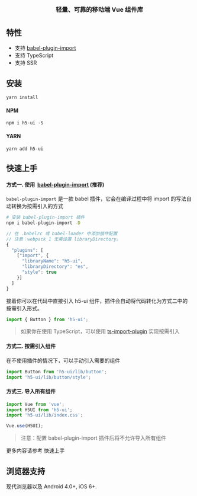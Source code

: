 <h3 align="center" style="margin: 30px 0 35px;">轻量、可靠的移动端 Vue 组件库</h3>



## 特性

* 支持 [babel-plugin-import](https://github.com/ant-design/babel-plugin-import)
* 支持 TypeScript
* 支持 SSR 

## 安装
```shell
yarn install
```

#### NPM

```shell
npm i h5-ui -S
```

#### YARN

```shell
yarn add h5-ui
```

## 快速上手

#### 方式一. 使用  [babel-plugin-import](https://github.com/ant-design/babel-plugin-import) (推荐)

`babel-plugin-import` 是一款 babel 插件，它会在编译过程中将 import 的写法自动转换为按需引入的方式

```bash
# 安装 babel-plugin-import 插件
npm i babel-plugin-import -D
```

```js
// 在 .babelrc 或 babel-loader 中添加插件配置
// 注意：webpack 1 无需设置 libraryDirectory。
{
  "plugins": [
    ["import", {
      "libraryName": "h5-ui",
      "libraryDirectory": "es",
      "style": true
    }]
  ]
}
```

接着你可以在代码中直接引入 h5-ui 组件，插件会自动将代码转化为方式二中的按需引入形式。

```js
import { Button } from 'h5-ui';
```

> 如果你在使用 TypeScript，可以使用 [ts-import-plugin](https://github.com/Brooooooklyn/ts-import-plugin) 实现按需引入

#### 方式二. 按需引入组件

在不使用插件的情况下，可以手动引入需要的组件

```js
import Button from 'h5-ui/lib/button';
import 'h5-ui/lib/button/style';
```

#### 方式三. 导入所有组件

```js
import Vue from 'vue';
import H5UI from 'h5-ui';
import 'h5-ui/lib/index.css';

Vue.use(H5UI);
```

> 注意：配置 babel-plugin-import 插件后将不允许导入所有组件

更多内容请参考 快速上手

## 浏览器支持

现代浏览器以及 Android 4.0+, iOS 6+.